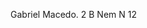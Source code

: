 Gabriel Macedo.
2 B Nem
N 12

<!---
TGMFDS/TGMFDS is a ✨ special ✨ repository because its `README.md` (this file) appears on your GitHub profile.
You can click the Preview link to take a look at your changes.
--->
